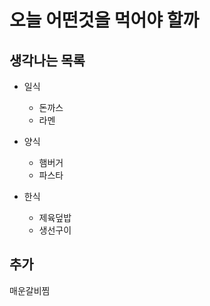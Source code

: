 # 오늘 어떤것을 먹어야 할까

## 생각나는 목록
- 일식
	- 돈까스
	- 라멘

- 양식
	- 햄버거
	- 파스타

- 한식
	- 제육덮밥
	- 생선구이

## 추가
매운갈비찜

